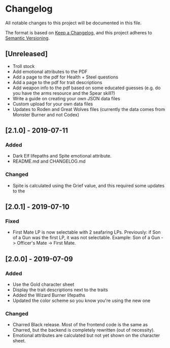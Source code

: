 # Changelog
All notable changes to this project will be documented in this file.

The format is based on [Keep a Changelog](changelog),
and this project adheres to [Semantic Versioning](semver).

## [Unreleased]
- Troll stock
- Add emotional attributes to the PDF
- Add a page to the pdf for Health + Steel questions
- Add a page to the pdf for trait descriptions
- Add weapon info to the pdf based on some educated guesses (e.g. do you have the arms resource and the Spear skill?)
- Write a guide on creating your own JSON data files
- Custom upload for your own data files
- Updates to Roden and Great Wolves files (currently the data comes from Monster Burner and not Codex)

## [2.1.0] - 2019-07-11
### Added
- Dark Elf lifepaths and Spite emotional attribute.
- README.md and CHANGELOG.md

### Changed
- Spite is calculated using the Grief value, and this required some updates to the 

## [2.0.1] - 2019-07-10
### Fixed
- First Mate LP is now selectable with 2 seafaring LPs. Previously: if Son of a Gun was the first LP, it was not selectable. Example: Son of a Gun -> Officer's Mate -> First Mate.

## [2.0.0] - 2019-07-09
### Added
- Use the Gold character sheet
- Display the trait descriptions next to the traits
- Added the Wizard Burner lifepaths
- Updated the color scheme so you know you're using the new one

### Changed
- Charred Black release. Most of the frontend code is the same as Charred, but the backend is completely rewritten (out of necessity).
- Emotional attributes are calculated but not yet shown on the character sheet.


[changelog]: https://keepachangelog.com/en/1.0.0/
[semver]: https://semver.org/spec/v2.0.0.html